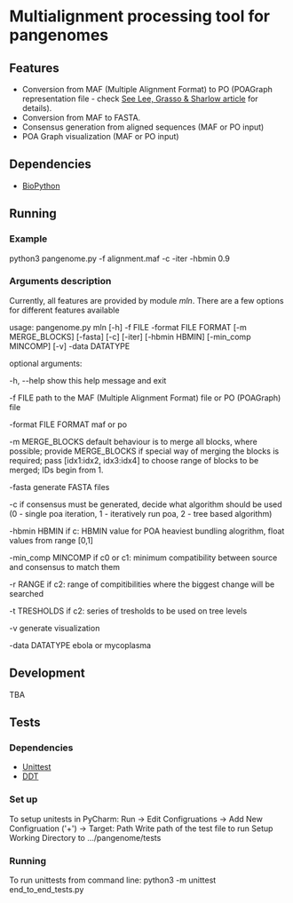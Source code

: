 # Multialignment processing tool for pangenomes

## Features
* Conversion from MAF (Multiple Alignment Format) to PO (POAGraph representation file - check [See Lee, Grasso & Sharlow article](https://academic.oup.com/bioinformatics/article/18/3/452/236691/Multiple-sequence-alignment-using-partial-order) for details).
* Conversion from MAF to FASTA.
* Consensus generation from aligned sequences (MAF or PO input)
* POA Graph visualization (MAF or PO input)

## Dependencies
* [BioPython](http://biopython.org/wiki/Download)

## Running

### Example
python3 pangenome.py -f alignment.maf -c -iter -hbmin 0.9

### Arguments description
Currently, all features are provided by module *mln*. There are a few options for different features available

usage: pangenome.py mln [-h] -f FILE -format FILE FORMAT [-m MERGE_BLOCKS]
                        [-fasta] [-c] [-iter] [-hbmin HBMIN]
                        [-min_comp MINCOMP] [-v] -data DATATYPE

optional arguments:

  -h, --help         show this help message and exit
  
  -f FILE            path to the MAF (Multiple Alignment Format) file or PO (POAGraph) file
  
  -format FILE FORMAT  maf or po
  
  -m MERGE_BLOCKS    default behaviour is to merge all blocks, where possible; provide MERGE_BLOCKS if special way of merging the blocks is required; pass [idx1:idx2, idx3:idx4] to choose range of blocks to be merged; IDs begin from 1.
  
  -fasta             generate FASTA files
  
  -c                 if consensus must be generated, decide what algorithm should be used (0 - single poa iteration, 1 - iteratively run poa, 2 - tree based algorithm)
  
  -hbmin HBMIN       if c: HBMIN value for POA heaviest bundling alogrithm, float values from range [0,1]
                     
  -min_comp MINCOMP  if c0 or c1: minimum compatibility between source and consensus to
                     match them 
  
  -r RANGE           if c2: range of compitibilities where the biggest change will be searched
  
  -t TRESHOLDS       if c2: series of tresholds to be used on tree levels
                     
  -v                 generate visualization
  
  -data DATATYPE     ebola or mycoplasma
 
## Development
TBA

## Tests

### Dependencies
* [Unittest](https://docs.python.org/3/library/unittest.html)
* [DDT](https://github.com/txels/ddt)

### Set up
To setup unitests in PyCharm:
Run -> Edit Configruations -> Add New Configruation ('+') -> 
Target: Path
Write path of the test file to run
Setup Working Directory to .../pangenome/tests

### Running
To run unittests from command line:
python3 -m unittest end_to_end_tests.py

